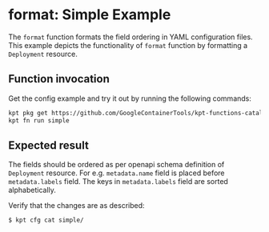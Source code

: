 # format: Simple Example

The `format` function formats the field ordering in YAML configuration files. This example depicts the functionality of
`format` function by formatting a `Deployment` resource.

## Function invocation

Get the config example and try it out by running the following commands:

<!-- @getAndRunPkg @test -->

```sh
kpt pkg get https://github.com/GoogleContainerTools/kpt-functions-catalog.git/examples/format/simple .
kpt fn run simple
```

## Expected result

The fields should be ordered as per openapi schema definition of `Deployment` resource. For e.g. `metadata.name` field
is placed before `metadata.labels` field. The keys in `metadata.labels` field are sorted alphabetically.

Verify that the changes are as described:

<!-- @getAndRunPkg @test -->

```sh
$ kpt cfg cat simple/
```
